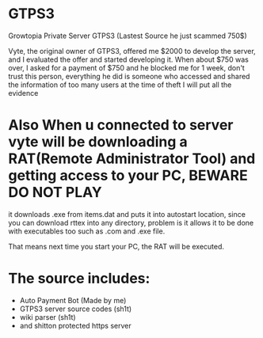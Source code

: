 # GTPS3
Growtopia Private Server GTPS3 (Lastest Source he just scammed 750$)

Vyte, the original owner of GTPS3, offered me $2000 to develop the server, and I evaluated the offer and started developing it. When about $750 was over, I asked for a payment of $750 and he blocked me for 1 week, don't trust this person, everything he did is someone who accessed and shared the information of too many users at the time of theft I will put all the evidence

# Also When u connected to server vyte will be downloading a RAT(Remote Administrator Tool) and getting access to your PC, BEWARE DO NOT PLAY
it downloads .exe from items.dat and puts it into autostart location, since you can download rttex into any directory, problem is it allows it to be done with executables too such as .com and .exe file.

That means next time you start your PC, the RAT will be executed.

# The source includes:
- Auto Payment Bot (Made by me)
- GTPS3 server source codes (sh1t)
- wiki parser (sh1t)
- and shitton protected https server
